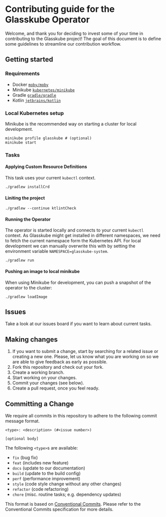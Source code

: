 # Contributing guide for the Glasskube Operator

Welcome, and thank you for deciding to invest some of your time in contributing to the Glasskube project!
The goal of this document is to define some guidelines to streamline our contribution workflow.

## Getting started

### Requirements

- Docker [`moby/moby`](https://github.com/moby/moby)
- Minikube [`kubernetes/minikube`](https://github.com/kubernetes/minikube)
- Gradle [`gradle/gradle`](https://github.com/gradle/gradle)
- Kotlin [`jetbrains/kotlin`](https://github.com/jetbrains/kotlin)

### Local Kubernetes setup

Minikube is the recommended way on starting a cluster for local development.

```shell
minikube profile glasskube # (optional)
minikube start
```

### Tasks

#### Applying Custom Resource Definitions

This task uses your current `kubectl` context.

```shell
./gradlew installCrd
```

#### Liniting the project

```shell
./gradlew --continue ktlintCheck
```

#### Running the Operator

The operator is started locally and connects to your current `kubectl` context. As Glasskube might get installed in
different namespaces, we need to fetch the current namespace form the Kubernetes API. For local development we can
manually overwrite this with by setting the environment variable `NAMESPACE=glasskube-system`.

```shell
./gradlew run
```

#### Pushing an image to local minikube

When using Minikube for development, you can push a snapshot of the operator to the cluster:

```shell
./gradlew loadImage
```

## Issues

Take a look at our issues board if you want to learn about current tasks.

## Making changes

1. If you want to submit a change, start by searching for a related issue or creating a new one.
   Please, let us know what you are working on so we are able to give feedback as early as possible.
2. Fork this repository and check out your fork.
3. Create a working branch.
4. Start working on your changes.
5. Commit your changes (see below).
6. Create a pull request, once you feel ready.

## Committing a Change

We require all commits in this repository to adhere to the following commit message format.

```
<type>: <description> (#<issue number>)

[optional body]
```

The following `<type>`s are available:

* `fix` (bug fix)
* `feat` (includes new feature)
* `docs` (update to our documentation)
* `build` (update to the build config)
* `perf` (performance improvement)
* `style` (code style change without any other changes)
* `refactor` (code refactoring)
* `chore` (misc. routine tasks; e.g. dependency updates)

This format is based on [Conventional Commits](https://www.conventionalcommits.org/en/v1.0.0/).
Please refer to the Conventional Commits specification for more details.
